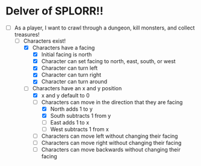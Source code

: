 # Delver of SPLORR!!

- [ ] As a player, I want to crawl through a dungeon, kill monsters, and collect treasures!
  - [ ] Characters exist!
    - [x] Characters have a facing
      - [x] Initial facing is north
      - [x] Character can set facing to north, east, south, or west
      - [x] Character can turn left
      - [x] Character can turn right
      - [x] Character can turn around
    - [ ] Characters have an x and y position
      - [x] x and y default to 0 
      - [ ] Characters can move in the direction that they are facing
          - [x] North adds 1 to y
          - [x] South subtracts 1 from y
          - [ ] East adds 1 to x
          - [ ] West subtracts 1 from x
      - [ ] Characters can move left without changing their facing
      - [ ] Characters can move right without changing their facing
      - [ ] Characters can move backwards without changing their facing